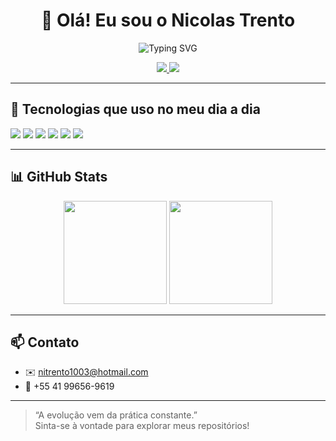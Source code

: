 <h1 align="center">👋 Olá! Eu sou o Nicolas Trento</h1>

<p align="center">
  <img src="https://readme-typing-svg.demolab.com?font=Fira+Code&size=22&pause=1000&center=true&width=440&lines=Desenvolvedor+Front-End;React+%7C+TypeScript+%7C+JavaScript+%7C+Python;Estudante+de+Full+Stack+DevClub;Tecnologia+%F0%9F%94%A5+e+Inovação" alt="Typing SVG" />
</p>

<p align="center">
  <a href="https://www.linkedin.com/in/nicolas-trento">
    <img src="https://img.shields.io/badge/-LinkedIn-0A66C2?style=for-the-badge&logo=linkedin&logoColor=white" />
  </a>
  <a href="https://www.instagram.com">
    <img src="https://img.shields.io/badge/-Instagram-E4405F?style=for-the-badge&logo=instagram&logoColor=white" />
  </a>
</p>

---

## 🚀 Tecnologias que uso no meu dia a dia

<p>
  <img src="https://img.shields.io/badge/-HTML5-E34F26?style=for-the-badge&logo=html5&logoColor=white" />
  <img src="https://img.shields.io/badge/-CSS3-1572B6?style=for-the-badge&logo=css3&logoColor=white" />
  <img src="https://img.shields.io/badge/-JavaScript-F7DF1E?style=for-the-badge&logo=javascript&logoColor=black" />
  <img src="https://img.shields.io/badge/-TypeScript-3178C6?style=for-the-badge&logo=typescript&logoColor=white" />
  <img src="https://img.shields.io/badge/-React-20232A?style=for-the-badge&logo=react&logoColor=61DAFB" />
  <img src="https://img.shields.io/badge/-Python-3776AB?style=for-the-badge&logo=python&logoColor=white" />
</p>

---

## 📊 GitHub Stats

<p align="center">
  <img src="https://github-readme-stats.vercel.app/api?username=nicolastrento&show_icons=true&theme=radical&count_private=true" height="165" />
  <img src="https://github-readme-stats.vercel.app/api/top-langs/?username=nicolastrento&layout=compact&theme=radical" height="165" />
</p>

---

## 📫 Contato

- ✉️ [nitrento1003@hotmail.com](mailto:nitrento1003@hotmail.com)  
- 📱 +55 41 99656-9619

---

> “A evolução vem da prática constante.”  
> Sinta-se à vontade para explorar meus repositórios!
